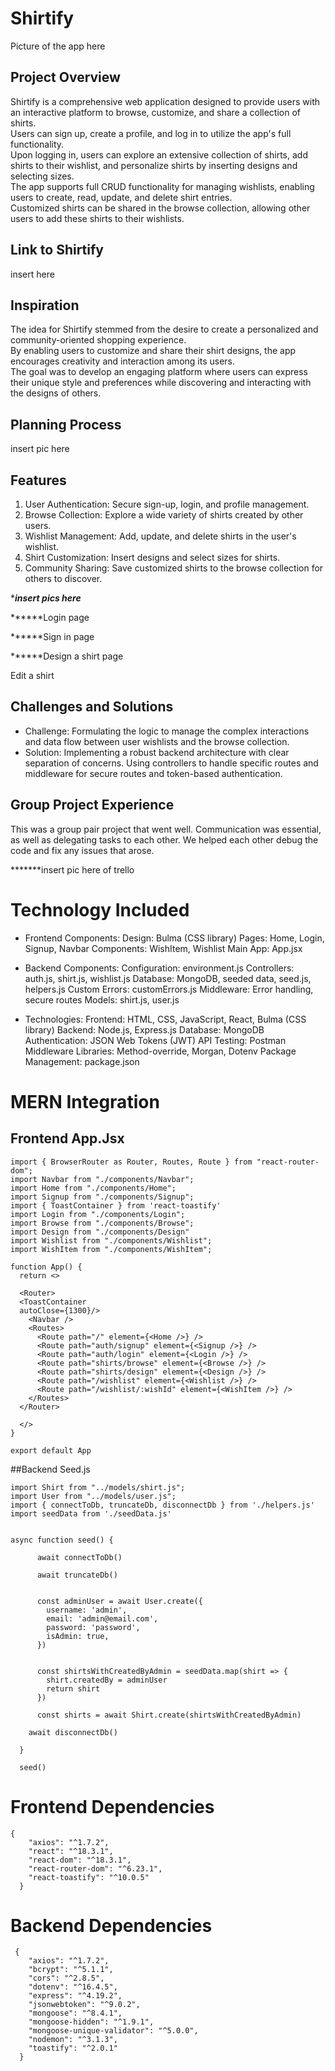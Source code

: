 # Shirtify

Picture of the app here 

## Project Overview
Shirtify is a comprehensive web application designed to provide users with an interactive platform to browse, customize, and share a collection of shirts. <br />
Users can sign up, create a profile, and log in to utilize the app's full functionality. <br />
Upon logging in, users can explore an extensive collection of shirts, add shirts to their wishlist, and personalize shirts by inserting designs and selecting sizes. <br />
The app supports full CRUD functionality for managing wishlists, enabling users to create, read, update, and delete shirt entries. <br />
Customized shirts can be shared in the browse collection, allowing other users to add these shirts to their wishlists. <br />

## Link to Shirtify

insert here

## Inspiration

The idea for Shirtify stemmed from the desire to create a personalized and community-oriented shopping experience. <br />
By enabling users to customize and share their shirt designs, the app encourages creativity and interaction among its users. <br />
The goal was to develop an engaging platform where users can express their unique style and preferences while discovering and interacting with the designs of others. <br />

## Planning Process

insert pic here

## Features
1. User Authentication: Secure sign-up, login, and profile management.
2. Browse Collection: Explore a wide variety of shirts created by other users.
3. Wishlist Management: Add, update, and delete shirts in the user's wishlist.
4. Shirt Customization: Insert designs and select sizes for shirts.
5. Community Sharing: Save customized shirts to the browse collection for others to discover.

******insert pics  here*****

******Login page


******Sign in page


******Design a shirt page


Edit a shirt 

## Challenges and Solutions
* Challenge: Formulating the logic to manage the complex interactions and data flow between user wishlists and the browse collection.
* Solution: Implementing a robust backend architecture with clear separation of concerns. Using controllers 
to handle specific routes and middleware for secure routes and token-based authentication.

## Group Project Experience
This was a group pair project that went well. Communication was essential, as well as delegating tasks to each other.
We helped each other debug the code and fix any issues that arose.

*******insert pic here of trello 

# Technology Included

* Frontend Components:
Design: Bulma (CSS library)
Pages: Home, Login, Signup, Navbar
Components: WishItem, Wishlist
Main App: App.jsx

* Backend Components:
Configuration: environment.js
Controllers: auth.js, shirt.js, wishlist.js
Database: MongoDB, seeded data, seed.js, helpers.js
Custom Errors: customErrors.js
Middleware: Error handling, secure routes
Models: shirt.js, user.js

* Technologies:
Frontend: HTML, CSS, JavaScript, React, Bulma (CSS library)
Backend: Node.js, Express.js
Database: MongoDB
Authentication: JSON Web Tokens (JWT)
API Testing: Postman
Middleware Libraries: Method-override, Morgan, Dotenv
Package Management: package.json

# MERN Integration 

## Frontend App.Jsx
```
import { BrowserRouter as Router, Routes, Route } from "react-router-dom";
import Navbar from "./components/Navbar";
import Home from "./components/Home";
import Signup from "./components/Signup";
import { ToastContainer } from 'react-toastify'
import Login from "./components/Login";
import Browse from "./components/Browse";
import Design from "./components/Design"
import Wishlist from "./components/Wishlist";
import WishItem from "./components/WishItem";

function App() {
  return <>

  <Router>
  <ToastContainer
  autoClose={1300}/>
    <Navbar />
    <Routes>
      <Route path="/" element={<Home />} />
      <Route path="auth/signup" element={<Signup />} />
      <Route path="auth/login" element={<Login />} />
      <Route path="shirts/browse" element={<Browse />} />
      <Route path="shirts/design" element={<Design />} />
      <Route path="/wishlist" element={<Wishlist />} />
      <Route path="/wishlist/:wishId" element={<WishItem />} />
    </Routes>
  </Router>
  
  </>
}

export default App

```

##Backend Seed.js


```
import Shirt from "../models/shirt.js";
import User from "../models/user.js";
import { connectToDb, truncateDb, disconnectDb } from './helpers.js'
import seedData from './seedData.js'


async function seed() {
  
      await connectToDb()
     
      await truncateDb()
    
  
      const adminUser = await User.create({
        username: 'admin',
        email: 'admin@email.com',
        password: 'password',
        isAdmin: true,
      })
      
  
      const shirtsWithCreatedByAdmin = seedData.map(shirt => {
        shirt.createdBy = adminUser
        return shirt
      })

      const shirts = await Shirt.create(shirtsWithCreatedByAdmin)

    await disconnectDb()
  
  }
  
  seed()

```
# Frontend Dependencies 
```
{
    "axios": "^1.7.2",
    "react": "^18.3.1",
    "react-dom": "^18.3.1",
    "react-router-dom": "^6.23.1",
    "react-toastify": "^10.0.5"
  }
```

# Backend Dependencies 
```
 {
    "axios": "^1.7.2",
    "bcrypt": "^5.1.1",
    "cors": "^2.8.5",
    "dotenv": "^16.4.5",
    "express": "^4.19.2",
    "jsonwebtoken": "^9.0.2",
    "mongoose": "^8.4.1",
    "mongoose-hidden": "^1.9.1",
    "mongoose-unique-validator": "^5.0.0",
    "nodemon": "^3.1.3",
    "toastify": "^2.0.1"
  }

```


